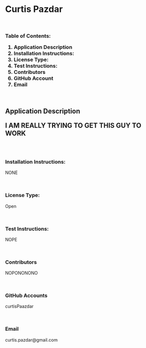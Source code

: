 <h1>
    Curtis Pazdar
    </h1>
    <br>
    <h3>Table of Contents:
    <ol>
            <li><a href="#Description"></a>Application Description</li>
            <li><a href="Installation Instructions:"></a>Installation Instructions:</li>
            <li><a href="License Type:"></a>License Type:</li>
            <li><a href="Test Instructions:"></a>Test Instructions:</li>
            <li><a href="Contributors"></a>Contributors</li>
            <li><a href="GitHub Account"></a>GitHub Account</li>
            <li><a href="Email"></a>Email</li>
    </h3>
    <br>
    <h2 id="Description">Application Description</>
    <p>
        I AM REALLY TRYING TO GET THIS GUY TO WORK
    </p>
    <br>
    <h3>Installation Instructions:</h3>
    <p>NONE</p>
    <br>
    <h3>License Type:</h3>
    <p>Open</p>
    <br>
    <h3>Test Instructions:</h3>
    <p>NOPE</p>
    <br>
    <h3>Contributors</h3>
    <p>NOPONONONO</p>
    <br>
    <h3>GitHub Accounts</h3>
    <p>curtisPaazdar</p>
    <br>
    <h3>Email</h3>
    <p>curtis.pazdar@gmail.com</p>
